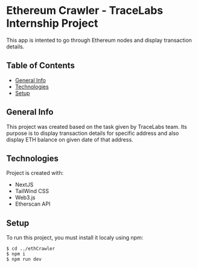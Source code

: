 # Ethereum Crawler - TraceLabs Internship Project

This app is intented to go through Ethereum nodes and display transaction details.

## Table of Contents

-   [General Info](#general-info)
-   [Technologies](#technologies)
-   [Setup](#setup)

## General Info

This project was created based on the task given by TraceLabs team. Its purpose is to display transaction details for specific address and also display ETH balance on given date of that address.

## Technologies

Project is created with:

-   NextJS
-   TailWind CSS
-   Web3.js
-   Etherscan API

## Setup

To run this project, you must install it localy using npm:

```
$ cd ../ethCrawler
$ npm i
$ npm run dev
```
